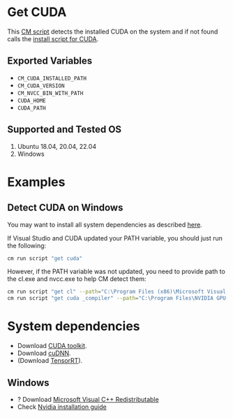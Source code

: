 # Get CUDA

This [CM script](https://github.com/mlcommons/ck/blob/master/cm/docs/specs/script.md) detects the installed CUDA on the system 
and if not found calls the [install script for CUDA](../script/install-cuda-prebuilt).

## Exported Variables
* `CM_CUDA_INSTALLED_PATH`
* `CM_CUDA_VERSION`
* `CM_NVCC_BIN_WITH_PATH`
* `CUDA_HOME`
* `CUDA_PATH`

## Supported and Tested OS
1. Ubuntu 18.04, 20.04, 22.04
2. Windows

# Examples

## Detect CUDA on Windows

You may want to install all system dependencies as described [here](https://docs.nvidia.com/cuda/cuda-installation-guide-microsoft-windows/index.html).

If Visual Studio and CUDA updated your PATH variable, you should just run the following:
```bash
cm run script "get cuda"
```

However, if the PATH variable was not updated, you need to provide path to the cl.exe and nvcc.exe to help CM detect them:

```bash
cm run script "get cl" --path="C:\Program Files (x86)\Microsoft Visual Studio\2019\Community\VC\Tools\MSVC\14.29.30133\bin\Hostx64\x64"
cm run script "get cuda _compiler" --path="C:\Program Files\NVIDIA GPU Computing Toolkit\CUDA\v11.7\bin"
```

# System dependencies

* Download [CUDA toolkit](https://developer.nvidia.com/cuda-toolkit).
* Download [cuDNN](https://developer.nvidia.com/rdp/cudnn-download).
* (Download [TensorRT](https://developer.nvidia.com/nvidia-tensorrt-8x-download)).

## Windows

* ? Download [Microsoft Visual C++ Redistributable](https://learn.microsoft.com/en-us/cpp/windows/latest-supported-vc-redist)
* Check [Nvidia installation guide](https://docs.nvidia.com/cuda/cuda-installation-guide-microsoft-windows/index.html)
